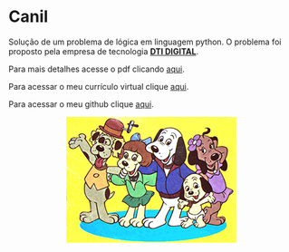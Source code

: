 # Canil
Solução de um problema de lógica em linguagem python.
O problema foi proposto pela empresa de tecnologia **[DTI DIGITAL](https://www.dtidigital.com.br/)**.

Para mais detalhes acesse o pdf clicando [aqui](https://drive.google.com/file/d/1Fljvvz29Gs0uOXgTkOuHooR7lJCpPwiD/view?usp=sharing).
 
Para acessar o meu currículo virtual clique [aqui](https://www.dtidigital.com.br/).

Para acessar o meu github clique [aqui](https://github.com/PierreVieira).

<p style="text-align:center"><img src="dogs_bipedes_menor.jpg" alt="Cachorros"></p>